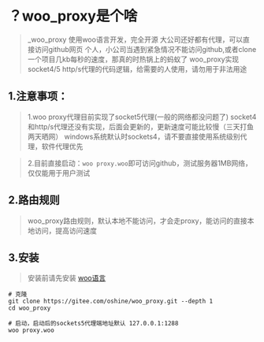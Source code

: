 # ？woo_proxy是个啥
>_woo_proxy 使用woo语言开发，完全开源
>大公司还好都有代理，可以直接访问github网页
>个人，小公司当遇到紧急情况不能访问github,或者clone一个项目几kb每秒的速度，那真的时热锅上的蚂蚁了
>woo_proxy实现socket4/5 http/s代理的代码逻辑，给需要的人使用，请勿用于非法用途

## 1.注意事项：
>1.woo proxy代理目前实现了socket5代理(一般的网络都没问题了)
socket4和http/s代理还没有实现，后面会更新的，更新速度可能比较慢（三天打鱼两天晒网）
windows系统默认时sockets4，请不要直接使用系统级别代理，软件代理优先

>2.目前直接启动：`woo proxy.woo`即可访问github，测试服务器1MB网络，仅仅能用于用户测试

## 2.路由规则
>woo_proxy路由规则，默认本地不能访问，才会走proxy，能访问的直接本地访问，提高访问速度

## 3.安装
>安装前请先安装 [woo语言](https://www.kancloud.cn/oshine/passerbyab/2121071)
```woo|lua
# 克隆
git clone https://gitee.com/oshine/woo_proxy.git --depth 1
cd woo_proxy

# 启动，启动后的sockets5代理端地址默认 127.0.0.1:1288
woo proxy.woo
```